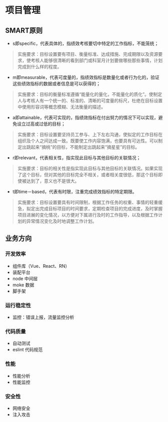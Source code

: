 # 项目管理

## SMART原则

- s即specific，代表具体的，指绩效考核要切中特定的工作指标，不能笼统；
> 实施要求：目标设置要有项目、衡量标准、达成措施、完成期限以及资源要求，使考核人能够很清晰的看到部门或科室月计划要做哪些那些事情，计划完成到什么样的程度。

- m即measurable，代表可度量的，指绩效指标是数量化或者行为化的，验证这些绩效指标的数据或者信息是可以获得的；
> 实施要求：目标的衡量标准遵循“能量化的量化，不能量化的质化”。使制定人与考核人有一个统一的、标准的、清晰的可度量的标尺，杜绝在目标设置中使用形容词等概念模糊、无法衡量的描述。 

- a即attainable，代表可实现的，指绩效指标在付出努力的情况下可以实现，避免设立过高或过低的目标；
> 实施要求：目标设置要坚持员工参与、上下左右沟通，使拟定的工作目标在组织及个人之间达成一致。既要使工作内容饱满，也要具有可达性。可以制定出跳起来“摘桃”的目标，不能制定出跳起来“摘星星”的目标。

- r即relevant，代表相关性，指实现此目标与其他目标的关联情况；
> 实施要求：目标的相关性是指实现此目标与其他目标的关联情况。如果实现了这个目标，但对其他的目标完全不相关，或者相关度很低，那这个目标即使被达到了，意义也不是很大。 

- t即time－based，代表有时限，注重完成绩效指标的特定期限。
> 实施要求：目标设置要具有时间限制，根据工作任务的权重、事情的轻重缓急，拟定出完成目标项目的时间要求，定期检查项目的完成进度，及时掌握项目进展的变化情况，以方便对下属进行及时的工作指导，以及根据工作计划的异常情况变化及时地调整工作计划。

## 业务方向

### 开发效率

- 组件库（Vue、React、RN）
- 装配平台
- node 中间层
- moke 数据
- 脚手架


### 运行稳定性

- 监控：错误上报，流量监控分析

### 代码质量

- 自动测试
- eslint 代码规范

### 性能

- 性能分析
- 性能监控

### 安全性

- 网络安全
- 注入攻击
